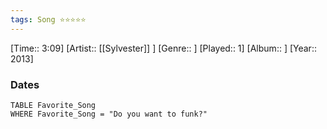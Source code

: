 ```yaml
---
tags: Song ⭐⭐⭐⭐⭐ 
---
```

[Time:: 3:09]
[Artist:: [[Sylvester]] ]
[Genre:: ]
[Played:: 1]
[Album:: ]
[Year:: 2013]
### Dates
````dataview
TABLE Favorite_Song
WHERE Favorite_Song = "Do you want to funk?"
````